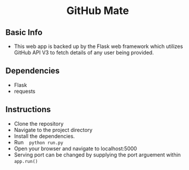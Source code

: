<h1 align="center">GitHub Mate</h1>

## Basic Info

- This web app is backed up by the Flask web framework which utilizes GitHub API V3 to fetch details of any user being provided.

## Dependencies

* Flask
* requests

## Instructions

* Clone the repository
* Navigate to the project directory
* Install the dependencies.
* Run ` ` ` python run.py ` ` `
* Open your browser and navigate to localhost:5000
* Serving port can be changed by supplying the port arguement within ` ` ` app.run() ` ` `

